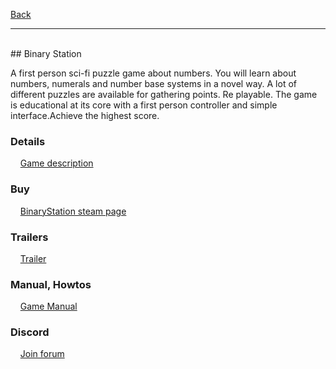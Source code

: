 [Back](https://binary-station.github.io)
<hr>
<br>
## Binary Station

A first person sci-fi puzzle game about numbers. You will learn about numbers, numerals and number base systems in a novel way.
A lot of different puzzles are available for gathering points. Re playable.
The game is educational at its core with a first person controller and simple interface.Achieve the highest score.

### Details

&nbsp;&nbsp;&nbsp;&nbsp;[Game description](https://binary-station.github.io/BinaryStationDescription)

### Buy

&nbsp;&nbsp;&nbsp;&nbsp;[BinaryStation steam page](https://store.steampowered.com/app/3299360/Binary_Station/)

### Trailers

&nbsp;&nbsp;&nbsp;&nbsp;[Trailer](https://www.youtube.com/watch?v=akYSqkAVgc4)<br>

### Manual, Howtos

&nbsp;&nbsp;&nbsp;&nbsp;[Game Manual](https://binary-station.github.io/BinaryStationManual)<br>

### Discord

&nbsp;&nbsp;&nbsp;&nbsp;[Join forum](https://discord.com/invite/VnKhjvsRVr)

